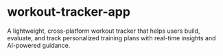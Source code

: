 # workout-tracker-app
A lightweight, cross-platform workout tracker that helps users build, evaluate, and track personalized training plans with real-time insights and AI-powered guidance.
